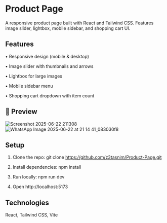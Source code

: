 # Product Page
A responsive product page built with React and Tailwind CSS. Features image slider, lightbox, mobile sidebar, and shopping cart UI.

## Features
• Responsive design (mobile & desktop)

• Image slider with thumbnails and arrows

• Lightbox for large images

• Mobile sidebar menu

• Shopping cart dropdown with item count

## 📸 Preview

![Screenshot 2025-06-22 211308](https://github.com/user-attachments/assets/0e9a65be-b276-4502-b79e-145a0dd88eeb)
![WhatsApp Image 2025-06-22 at 21 14 41_083030f8](https://github.com/user-attachments/assets/64e27331-56e4-4db9-baf1-40d16a6a9561)

## Setup
1. Clone the repo:
git clone https://github.com/z3tasnim/Product-Page.git

2. Install dependencies:
npm install

3. Run locally:
npm run dev

4. Open http://localhost:5173

## Technologies
React, Tailwind CSS, Vite
